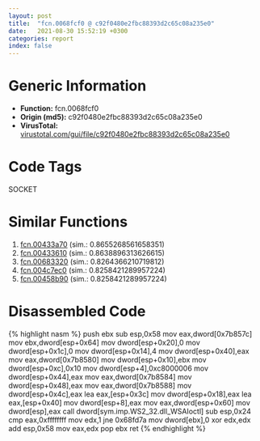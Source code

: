 ```yaml
---
layout: post
title:  "fcn.0068fcf0 @ c92f0480e2fbc88393d2c65c08a235e0"
date:   2021-08-30 15:52:19 +0300
categories: report
index: false
---
```


# Generic Information
- **Function:** fcn.0068fcf0
- **Origin (md5):** c92f0480e2fbc88393d2c65c08a235e0
- **VirusTotal:** [virustotal.com/gui/file/c92f0480e2fbc88393d2c65c08a235e0][virustotal_ref]

# Code Tags
<span class="tag" id="SOCKET">SOCKET</span>


# Similar Functions

1. [fcn.00433a70][similar_1_ref] (sim.: 0.8655268561658351)
2. [fcn.00433610][similar_2_ref] (sim.: 0.8638896313626615)
3. [fcn.00683320][similar_3_ref] (sim.: 0.8264366210719812)
4. [fcn.004c7ec0][similar_4_ref] (sim.: 0.8258421289957224)
5. [fcn.00458b90][similar_5_ref] (sim.: 0.8258421289957224)


# Disassembled Code

{% highlight nasm %}
push ebx
sub esp,0x58
mov eax,dword[0x7b857c]
mov ebx,dword[esp+0x64]
mov dword[esp+0x20],0
mov dword[esp+0x1c],0
mov dword[esp+0x14],4
mov dword[esp+0x40],eax
mov eax,dword[0x7b8580]
mov dword[esp+0x10],ebx
mov dword[esp+0xc],0x10
mov dword[esp+4],0xc8000006
mov dword[esp+0x44],eax
mov eax,dword[0x7b8584]
mov dword[esp+0x48],eax
mov eax,dword[0x7b8588]
mov dword[esp+0x4c],eax
lea eax,[esp+0x3c]
mov dword[esp+0x18],eax
lea eax,[esp+0x40]
mov dword[esp+8],eax
mov eax,dword[esp+0x60]
mov dword[esp],eax
call dword[sym.imp.WS2_32.dll_WSAIoctl]
sub esp,0x24
cmp eax,0xffffffff
mov edx,1
jne 0x68fd7a
mov dword[ebx],0
xor edx,edx
add esp,0x58
mov eax,edx
pop ebx
ret
{% endhighlight %}


[similar_1_ref]: /report/fcn.00433a70@c92f0480e2fbc88393d2c65c08a235e0
[similar_2_ref]: /report/fcn.00433610@c92f0480e2fbc88393d2c65c08a235e0
[similar_3_ref]: /report/fcn.00683320@c92f0480e2fbc88393d2c65c08a235e0
[similar_4_ref]: /report/fcn.004c7ec0@279a61b1e76da49531f1f16fd1102a2d
[similar_5_ref]: /report/fcn.00458b90@289859175c221b107317af7727d26c17
[virustotal_ref]: https://www.virustotal.com/gui/file/c92f0480e2fbc88393d2c65c08a235e0